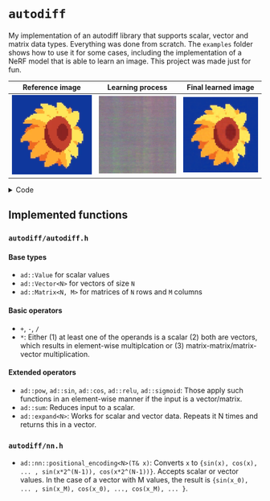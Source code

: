 # `autodiff`

My implementation of an autodiff library that supports scalar, vector and matrix data types. Everything was done from scratch. The `examples` folder shows how to use it for some cases, including the implementation of a NeRF model that is able to learn an image. This project was made just for fun.

| Reference image | Learning process | Final learned image
| --- | --- | --- |
| <img src="examples/images/sunflower.png" width="256"> | <img src="examples/images/sunflower_nerf.gif" width="256"> | <img src="examples/images/sunflower_nerf.png" width="256">

<details>
<summary>Code</summary>

The full example is available at [`examples/nerf.cpp`](https://github.com/diegoroyo/autodiff/blob/master/examples/nerf.cpp). The code implements a NeRF with positional encoding and 4 layers total.

### Model

```c++
ad::Vector<3>& forward(ad::Vector<2>& xy) {
    ad::Vector<32>& input = ad::nn::positional_encoding<8>(xy);

    ad::Vector<128>& l1 = ad::relu(w1 * input + b1);
    ad::Vector<128>& l2 = ad::relu(w2 * l1 + b2);
    ad::Vector<128>& l3 = ad::relu(w3 * l2 + b3);
    ad::Vector<3>& output = ad::sigmoid(w4 * l3 + b4);

    return output;
}
```

The training chooses random pixels from an image and uses that as a loss so the network learns how to reproduce it.

### Training

```c++
common::Bitmap3f image = common::load_bitmap<common::Color3f>(
    "sunflower.ppm");
auto [width, height] = y.size();

for (size_t step = 0; step < steps; ++step) {
    unsigned int px = rand() % width;
    unsigned int py = rand() % height;

    ad::Vector<2> xy({(float)px / width, (float)py / height});
    common::Vec3f y_i = y(px, py);

    auto& y_est = nerf.forward(xy);
    auto& loss = ad::pow(y_est - y_i, 2);
    loss.backward();
    nerf.update(lr);
}
```
</details>

## Implemented functions

### `autodiff/autodiff.h`

#### Base types
* `ad::Value` for scalar values
* `ad::Vector<N>` for vectors of size `N`
* `ad::Matrix<N, M>` for matrices of `N` rows and `M` columns

#### Basic operators
* `+`, `-`, `/`
* `*`: Either (1) at least one of the operands is a scalar (2) both are vectors, which results in element-wise multiplcation or (3) matrix-matrix/matrix-vector multiplication.

#### Extended operators
* `ad::pow`, `ad::sin`, `ad::cos`, `ad::relu`, `ad::sigmoid`: Those apply such functions in an element-wise manner if the input is a vector/matrix.
* `ad::sum`: Reduces input to a scalar.
* `ad::expand<N>`: Works for scalar and vector data. Repeats it N times and returns this in a vector.

### `autodiff/nn.h`

* `ad::nn::positional_encoding<N>(T& x)`: Converts `x` to `{sin(x), cos(x),  ... , sin(x*2^(N-1)), cos(x*2^(N-1))}`. Accepts scalar or vector values. In the case of a vector with M values, the result is `{sin(x_0), ... , sin(x_M), cos(x_0), ..., cos(x_M), ... }`.